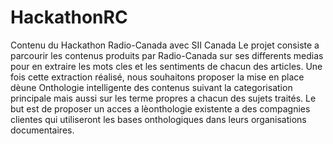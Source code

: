 # HackathonRC
Contenu du Hackathon Radio-Canada avec SII Canada
Le projet consiste a parcourir les contenus produits par Radio-Canada sur ses differents medias pour en extraire les mots cles et les sentiments de chacun des articles. Une fois cette extraction réalisé, nous souhaitons proposer la mise en place dèune Onthologie intelligente des contenus suivant la categorisation principale mais aussi sur les terme propres a chacun des sujets traités.
Le but est de proposer un acces a lèonthologie existente a des compagnies clientes qui utiliseront les bases onthologiques dans leurs organisations documentaires.
